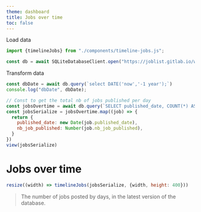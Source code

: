 ```yaml
---
theme: dashboard
title: Jobs over time
toc: false
---
```


Load data
```js
import {timelineJobs} from "./components/timeline-jobs.js";

const db = await SQLiteDatabaseClient.open("https://joblist.gitlab.io/workers/joblist.db");
```

Transform data
```js
const dbDate = await db.query(`select DATE('now','-1 year');`)
console.log("dbDate", dbDate);

// Const to get the total nb of jobs published per day
const jobsOvertime = await db.query(`SELECT published_date, COUNT(*) AS nb_job_published FROM jobs WHERE published_date > DATE('now', '-1 year')  GROUP BY 1;`);
const jobsSerialize = jobsOvertime.map((job) => {
  return {
    published_date: new Date(job.published_date),
    nb_job_published: Number(job.nb_job_published),
  }
})
view(jobsSerialize)
```

# Jobs over time

```js
resize((width) => timelineJobs(jobsSerialize, {width, height: 400}))
```

> The number of jobs posted by days, in the latest version of the database.

